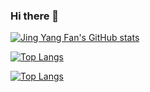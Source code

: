 ### Hi there 👋

[![Jing Yang Fan's GitHub stats](https://github-readme-stats.vercel.app/api?username=Jay2theWhy)](https://github.com/Jay2theWhy/github-readme-stats)

[![Top Langs](https://github-readme-stats.vercel.app/api/top-langs/?username=Jay2theWhy)](https://github.com/Jay2theWhy/github-readme-stats)

[![Top Langs](https://github-readme-stats.vercel.app/api/top-langs/?username=Jay2theWhy&hide=javascript)](https://github.com/Jay2theWhy/github-readme-stats)
